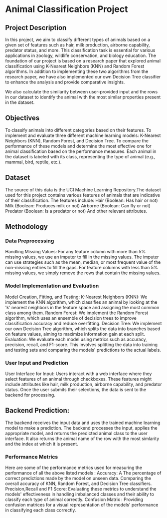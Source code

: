 # Animal Classification Project

## Project Description

In this project, we aim to classify different types of animals based on a given set of features such as hair, milk production, airborne capability, predator status, and more. This classification task is essential for various applications in zoology, wildlife conservation, and biology education. The foundation of our project is based on a research paper that explored animal classification using K-Nearest Neighbors (KNN) and Random Forest algorithms. In addition to implementing these two algorithms from the research paper, we have also implemented our own Decision Tree classifier to enhance the analysis and provide comparative insights.

We also calculate the similarity between user-provided input and the rows in our dataset to identify the animal with the most similar properties present in the dataset.

## Objectives
To classify animals into different categories based on their features.
To implement and evaluate three different machine learning models: K-Nearest Neighbors (KNN), Random Forest, and Decision Tree.
To compare the performance of these models and determine the most effective one for animal classification based on the performance measures.
Each animal in the dataset is labeled with its class, representing the type of animal (e.g., mammal, bird, reptile, etc.).

## Dataset
The source of this data is the UCI Machine Learning Repository.The dataset used for this project contains various features of animals that are indicative of their classification. The features include:
Hair (Boolean: Has hair or not)
Milk (Boolean: Produces milk or not)
Airborne (Boolean: Can fly or not)
Predator (Boolean: Is a predator or not)
And other relevant attributes.

## Methodology

### Data Preprocessing
Handling Missing Values:
For any feature column with more than 5% missing values, we use an imputer to fill in the missing values. The imputer can use strategies such as the mean, median, or most frequent value of the non-missing entries to fill the gaps.
For feature columns with less than 5% missing values, we simply remove the rows that contain the missing values.

### Model Implementation and Evaluation
Model Creation, Fitting, and Testing:
K-Nearest Neighbors (KNN): We implement the KNN algorithm, which classifies an animal by looking at the 'k' nearest neighbors in the feature space and assigning the most common class among them.
Random Forest: We implement the Random Forest algorithm, which uses an ensemble of decision trees to improve classification accuracy and reduce overfitting.
Decision Tree: We implement our own Decision Tree algorithm, which splits the data into branches based on feature values, aiming to maximize information gain at each split.
Evaluation: We evaluate each model using metrics such as accuracy, precision, recall, and F1-score. This involves splitting the data into training and testing sets and comparing the models' predictions to the actual labels.

### User Input and Prediction
User Interface for Input:
Users interact with a web interface where they select features of an animal through checkboxes. These features might include attributes like hair, milk production, airborne capability, and predator status.
Once the user submits their selections, the data is sent to the backend for processing.

## Backend Prediction:
The backend receives the input data and uses the trained machine learning model to make a prediction. The backend processes the input, applies the appropriate model, and returns the predicted animal class to the user interface. It also returns the animal name of the row with the most simlarity and the index at which it is present.

### Performance Metrics
Here are some of the performance metrics used for measuring the performance of all the above listed models :
Accuracy: A The percentage of correct predictions made by the model on unseen data. Comparing the overall accuracy of KNN, Random Forest, and Decision Tree classifiers.
Precision,Recall and F1 Score: Evaluating these metrics to understand the models' effectiveness in handling imbalanced classes and their ability to classify each type of animal correctly.
Confusion Matrix : Providing confusion matrices for a visual representation of the models' performance in classifying each class correctly.

